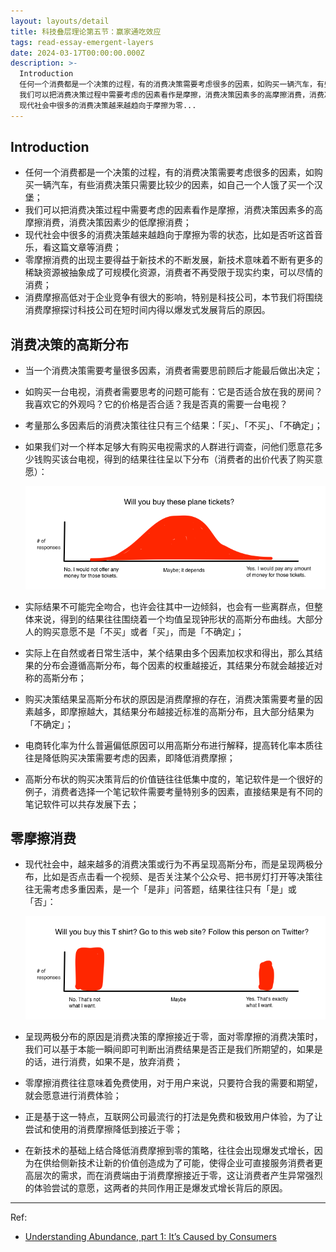 ```yaml
---
layout: layouts/detail
title: 科技叠层理论第五节：赢家通吃效应
tags: read-essay-emergent-layers
date: 2024-03-17T00:00:00.000Z
description: >-
  Introduction
  任何一个消费都是一个决策的过程，有的消费决策需要考虑很多的因素，如购买一辆汽车，有些消费决策只需要比较少的因素，如自己一个人饿了买一个汉堡；
  我们可以把消费决策过程中需要考虑的因素看作是摩擦，消费决策因素多的高摩擦消费，消费决策因素少的低摩擦消费；
  现代社会中很多的消费决策越来越趋向于摩擦为零...
---
```

## Introduction
* 任何一个消费都是一个决策的过程，有的消费决策需要考虑很多的因素，如购买一辆汽车，有些消费决策只需要比较少的因素，如自己一个人饿了买一个汉堡；
* 我们可以把消费决策过程中需要考虑的因素看作是摩擦，消费决策因素多的高摩擦消费，消费决策因素少的低摩擦消费；
* 现代社会中很多的消费决策越来越趋向于摩擦为零的状态，比如是否听这首音乐，看这篇文章等消费；
* 零摩擦消费的出现主要得益于新技术的不断发展，新技术意味着不断有更多的稀缺资源被抽象成了可规模化资源，消费者不再受限于现实约束，可以尽情的消费；
* 消费摩擦高低对于企业竞争有很大的影响，特别是科技公司，本节我们将围绕消费摩擦探讨科技公司在短时间内得以爆发式发展背后的原因。

## 消费决策的高斯分布
* 当一个消费决策需要考量很多因素，消费者需要思前顾后才能最后做出决定；
* 如购买一台电视，消费者需要思考的问题可能有：它是否适合放在我的房间？我喜欢它的外观吗？它的价格是否合适？我是否真的需要一台电视？
* 考量那么多因素后的消费决策往往只有三个结果：「买」、「不买」、「不确定」；
* 如果我们对一个样本足够大有购买电视需求的人群进行调查，问他们愿意花多少钱购买该台电视，得到的结果往往呈以下分布（消费者的出价代表了购买意愿）：
    
    ![Normal distribution in consumer purchase](/static/img/consumer-purchase-normal-distribution.jpeg)
    
* 实际结果不可能完全吻合，也许会往其中一边倾斜，也会有一些离群点，但整体来说，得到的结果往往围绕着一个均值呈现钟形状的高斯分布曲线。大部分人的购买意愿不是「不买」或者「买」，而是「不确定」；
* 实际上在自然或者日常生活中，某个结果由多个因素加权求和得出，那么其结果的分布会遵循高斯分布，每个因素的权重越接近，其结果分布就会越接近对称的高斯分布；
* 购买决策结果呈高斯分布状的原因是消费摩擦的存在，消费决策需要考量的因素越多，即摩擦越大，其结果分布越接近标准的高斯分布，且大部分结果为「不确定」；
* 电商转化率为什么普遍偏低原因可以用高斯分布进行解释，提高转化率本质往往是降低购买决策需要考虑的因素，即降低消费摩擦；
* 高斯分布状的购买决策背后的价值链往往低集中度的，笔记软件是一个很好的例子，消费者选择一个笔记软件需要考量特别多的因素，直接结果是有不同的笔记软件可以共存发展下去；

## 零摩擦消费
* 现代社会中，越来越多的消费决策或行为不再呈现高斯分布，而是呈现两极分布，比如是否点击看一个视频、是否关注某个公众号、把书房灯打开等决策往往无需考虑多重因素，是一个「是非」问答题，结果往往只有「是」或「否」：
    
    ![Bipolar distribution in consumer purchase in tech](/static/img/tech-bipolar-distribution.jpeg)
    
* 呈现两极分布的原因是消费决策的摩擦接近于零，面对零摩擦的消费决策时，我们可以基于本能一瞬间即可判断出消费结果是否正是我们所期望的，如果是的话，进行消费，如果不是，放弃消费；
* 零摩擦消费往往意味着免费使用，对于用户来说，只要符合我的需要和期望，就会愿意进行消费体验；
* 正是基于这一特点，互联网公司最流行的打法是免费和极致用户体验，为了让尝试和使用的消费摩擦降低到接近于零；
* 在新技术的基础上结合降低消费摩擦到零的策略，往往会出现爆发式增长，因为在供给侧新技术让新的价值创造成为了可能，使得企业可直接服务消费者更高层次的需求，而在消费端由于消费摩擦接近于零，这让消费者产生异常强烈的体验尝试的意愿，这两者的共同作用正是爆发式增长背后的原因。

---

Ref:
* <a href="https://medium.com/social-capital/understanding-abundance-part-1-its-caused-by-consumers-db7abb984e2e">Understanding Abundance, part 1: It’s Caused by Consumers</a>
